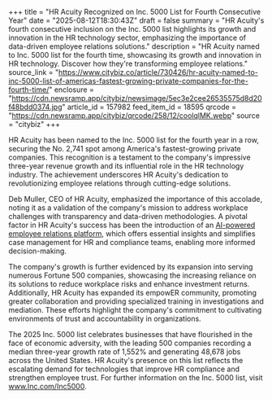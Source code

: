 +++
title = "HR Acuity Recognized on Inc. 5000 List for Fourth Consecutive Year"
date = "2025-08-12T18:30:43Z"
draft = false
summary = "HR Acuity's fourth consecutive inclusion on the Inc. 5000 list highlights its growth and innovation in the HR technology sector, emphasizing the importance of data-driven employee relations solutions."
description = "HR Acuity named to Inc. 5000 list for the fourth time, showcasing its growth and innovation in HR technology. Discover how they're transforming employee relations."
source_link = "https://www.citybiz.co/article/730426/hr-acuity-named-to-inc-5000-list-of-americas-fastest-growing-private-companies-for-the-fourth-time/"
enclosure = "https://cdn.newsramp.app/citybiz/newsimage/5ec3e2cee26535575d8d20f48bdd0374.jpg"
article_id = 157982
feed_item_id = 18595
qrcode = "https://cdn.newsramp.app/citybiz/qrcode/258/12/coolqlMK.webp"
source = "citybiz"
+++

<p>HR Acuity has been named to the Inc. 5000 list for the fourth year in a row, securing the No. 2,741 spot among America's fastest-growing private companies. This recognition is a testament to the company's impressive three-year revenue growth and its influential role in the HR technology industry. The achievement underscores HR Acuity's dedication to revolutionizing employee relations through cutting-edge solutions.</p><p>Deb Muller, CEO of HR Acuity, emphasized the importance of this accolade, noting it as a validation of the company's mission to address workplace challenges with transparency and data-driven methodologies. A pivotal factor in HR Acuity's success has been the introduction of an <a href='https://www.hracuity.com' rel='nofollow' target='_blank'>AI-powered employee relations platform</a>, which offers essential insights and simplifies case management for HR and compliance teams, enabling more informed decision-making.</p><p>The company's growth is further evidenced by its expansion into serving numerous Fortune 500 companies, showcasing the increasing reliance on its solutions to reduce workplace risks and enhance investment returns. Additionally, HR Acuity has expanded its empowER community, promoting greater collaboration and providing specialized training in investigations and mediation. These efforts highlight the company's commitment to cultivating environments of trust and accountability in organizations.</p><p>The 2025 Inc. 5000 list celebrates businesses that have flourished in the face of economic adversity, with the leading 500 companies recording a median three-year growth rate of 1,552% and generating 48,678 jobs across the United States. HR Acuity's presence on this list reflects the escalating demand for technologies that improve HR compliance and strengthen employee trust. For further information on the Inc. 5000 list, visit <a href='https://www.Inc.com/Inc5000' rel='nofollow' target='_blank'>www.Inc.com/Inc5000</a>.</p>